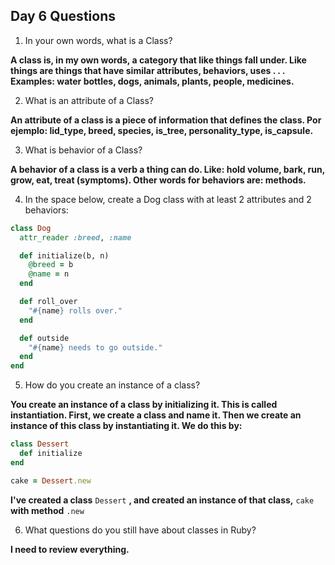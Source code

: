 ## Day 6 Questions


1. In your own words, what is a Class?

**A class is, in my own words, a category that like things fall under. Like things are things that have similar attributes, behaviors, uses . . . Examples: water bottles, dogs, animals, plants, people, medicines.**


2. What is an attribute of a Class?

**An attribute of a class is a piece of information that defines the class. Por ejemplo: lid_type, breed, species, is_tree, personality_type, is_capsule.**


3. What is behavior of a Class?

**A behavior of a class is a verb a thing can do. Like: hold volume, bark, run, grow, eat, treat (symptoms). Other words for behaviors are: methods.**


4. In the space below, create a Dog class with at least 2 attributes and 2 behaviors:

```ruby
class Dog
  attr_reader :breed, :name

  def initialize(b, n)
    @breed = b
    @name = n
  end

  def roll_over
    "#{name} rolls over."
  end

  def outside
    "#{name} needs to go outside."
  end
end
```


5. How do you create an instance of a class?

**You create an instance of a class by initializing it. This is called instantiation. First, we create a class and name it. Then we create an instance of this class by instantiating it. We do this by:**

```ruby
class Dessert
  def initialize
end

cake = Dessert.new
```

**I've created a class** `Dessert` **, and created an instance of that class,** `cake` **with method** `.new`


6. What questions do you still have about classes in Ruby?

**I need to review everything.**
